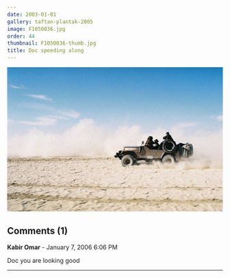 ```yaml
---
date: 2003-01-01
gallery: taftan-plantak-2005
image: F1050036.jpg
order: 44
thumbnail: F1050036-thumb.jpg
title: Doc speeding along
---
```


![Doc speeding along](./F1050036.jpg)

<div id="comments">

## Comments (1)

**Kabir Omar** - January  7, 2006  6:06 PM

Doc you are looking good

---

</div>